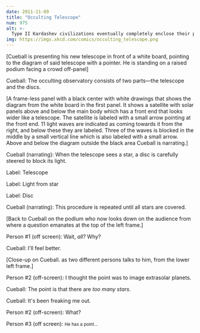 ```yaml
---
date: 2011-11-09
title: "Occulting Telescope"
num: 975
alt: >-
  Type II Kardashev civilizations eventually completely enclose their planetary system in a Dyson sphere because space is way too big to look at all the time.
img: https://imgs.xkcd.com/comics/occulting_telescope.png
---
```

[Cueball is presenting his new telescope in front of a white board, pointing to the diagram of said telescope with a pointer. He is standing on a raised podium facing a crowd off-panel]

Cueball: The occulting observatory consists of two parts—the telescope and the discs.

[A frame-less panel with a black center with white drawings that shows the diagram from the white board in the first panel. It shows a satellite  with solar panels above and below the main body which has a front end that looks wider like a telescope. The satellite is labeled with a small arrow pointing at the front end. 11 light waves are indicated as coming towards it from the right, and below these they are labeled. Three of the waves is blocked in the middle by a small vertical line which is also labeled with a small arrow. Above and below the diagram outside the black area Cueball is narrating.]

Cueball (narrating): When the telescope sees a star, a disc is carefully steered to block its light.

Label: Telescope

Label: Light from star

Label: Disc

Cueball (narrating): This procedure is repeated until all stars are covered.

[Back to Cueball on the podium who now looks down on the audience from where a question emanates at the top of the left frame.]

Person #1 (off screen): Wait, *all?* Why?

Cueball: I'll feel better.

[Close-up on Cueball. as two different persons talks to him, from the lower left frame.]

Person #2 (off-screen): I thought the point was to image extrasolar planets.

Cueball: The point is that there are *too many stars.*

Cueball: It's been freaking me out.

Person #2 (off-screen): What?

Person #3 (off screen): <small>He has a point...</small>